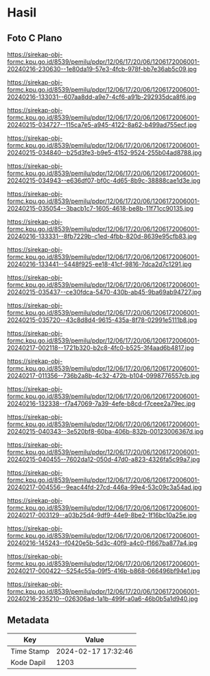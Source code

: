 # Hasil

## Foto C Plano

https://sirekap-obj-formc.kpu.go.id/8539/pemilu/pdpr/12/06/17/20/06/1206172006001-20240216-230630--1e80da19-57e3-4fcb-978f-bb7e36ab5c09.jpg

https://sirekap-obj-formc.kpu.go.id/8539/pemilu/pdpr/12/06/17/20/06/1206172006001-20240216-133031--607aa8dd-a9e7-4cf6-a91b-292935dca8f6.jpg

https://sirekap-obj-formc.kpu.go.id/8539/pemilu/pdpr/12/06/17/20/06/1206172006001-20240215-034727--115ca7e5-a945-4122-8a62-b499ad755ecf.jpg

https://sirekap-obj-formc.kpu.go.id/8539/pemilu/pdpr/12/06/17/20/06/1206172006001-20240215-034840--b25d3fe3-b9e5-4152-9524-255b04ad8788.jpg

https://sirekap-obj-formc.kpu.go.id/8539/pemilu/pdpr/12/06/17/20/06/1206172006001-20240215-034943--e636df07-bf0c-4d65-8b9c-38888cae1d3e.jpg

https://sirekap-obj-formc.kpu.go.id/8539/pemilu/pdpr/12/06/17/20/06/1206172006001-20240215-035054--3bacb1c7-1605-4618-be8b-11f71cc90135.jpg

https://sirekap-obj-formc.kpu.go.id/8539/pemilu/pdpr/12/06/17/20/06/1206172006001-20240216-133331--8fb7229b-c1ed-4fbb-820d-8639e95cfb83.jpg

https://sirekap-obj-formc.kpu.go.id/8539/pemilu/pdpr/12/06/17/20/06/1206172006001-20240216-133441--5448f925-ee18-41cf-9816-7dca2d7c1291.jpg

https://sirekap-obj-formc.kpu.go.id/8539/pemilu/pdpr/12/06/17/20/06/1206172006001-20240215-035437--ce30fdca-5470-430b-ab45-9ba69ab94727.jpg

https://sirekap-obj-formc.kpu.go.id/8539/pemilu/pdpr/12/06/17/20/06/1206172006001-20240215-035720--43c8d8d4-9615-435a-8f78-02991e5111b8.jpg

https://sirekap-obj-formc.kpu.go.id/8539/pemilu/pdpr/12/06/17/20/06/1206172006001-20240217-002118--1721b320-b2c8-4fc0-b525-3f4aad6b4817.jpg

https://sirekap-obj-formc.kpu.go.id/8539/pemilu/pdpr/12/06/17/20/06/1206172006001-20240217-011356--736b2a8b-4c32-472b-b104-0998776557cb.jpg

https://sirekap-obj-formc.kpu.go.id/8539/pemilu/pdpr/12/06/17/20/06/1206172006001-20240216-132338--f7a47069-7a39-4efe-b8cd-f7ceee2a79ec.jpg

https://sirekap-obj-formc.kpu.go.id/8539/pemilu/pdpr/12/06/17/20/06/1206172006001-20240215-040343--3e520bf8-60ba-406b-832b-00123006367d.jpg

https://sirekap-obj-formc.kpu.go.id/8539/pemilu/pdpr/12/06/17/20/06/1206172006001-20240215-040455--7602da12-050d-47d0-a823-4326fa5c99a7.jpg

https://sirekap-obj-formc.kpu.go.id/8539/pemilu/pdpr/12/06/17/20/06/1206172006001-20240217-004556--9eac44fd-27cd-446a-99e4-53c09c3a54ad.jpg

https://sirekap-obj-formc.kpu.go.id/8539/pemilu/pdpr/12/06/17/20/06/1206172006001-20240217-003129--a03b25d4-9df9-44e9-8be2-1f16bc10a25e.jpg

https://sirekap-obj-formc.kpu.go.id/8539/pemilu/pdpr/12/06/17/20/06/1206172006001-20240216-145243--f0420e5b-5d3c-40f9-a4c0-f1667ba877a4.jpg

https://sirekap-obj-formc.kpu.go.id/8539/pemilu/pdpr/12/06/17/20/06/1206172006001-20240217-000422--5254c55a-09f5-416b-b868-066496bf94e1.jpg

https://sirekap-obj-formc.kpu.go.id/8539/pemilu/pdpr/12/06/17/20/06/1206172006001-20240216-235210--026306ad-1a1b-499f-a0a6-46b0b5a1d940.jpg


## Metadata

| Key        | Value               |
| ---------- | ------------------- |
| Time Stamp | 2024-02-17 17:32:46 |
| Kode Dapil | 1203                |




